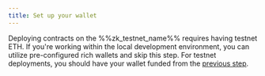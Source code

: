 ```yaml
---
title: Set up your wallet
---
```


Deploying contracts on the %%zk_testnet_name%% requires having testnet ETH.
If you're working within the local development environment,
you can utilize pre-configured rich wallets and skip this step.
For testnet deployments, you should have your wallet funded from the [previous step](/build/start-coding/zksync-101#fund-your-wallet).
